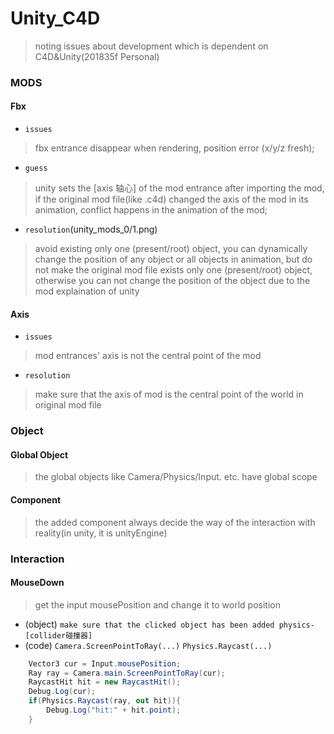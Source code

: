 # Unity_C4D
> noting issues about development which is dependent on C4D&Unity(201835f Personal)

### MODS
#### Fbx

* `issues`
> fbx entrance disappear when rendering, position error (x/y/z fresh);
* `guess`
> unity sets the [axis 轴心] of the mod entrance after importing the mod, if the original mod file(like .c4d) changed the axis of the mod in its animation, conflict happens in the animation of the mod;
* `resolution`(unity_mods_0/1.png)
> avoid existing only one (present/root) object, you can dynamically change the position of any object or all objects in animation, but do not make the original mod file exists only one (present/root) object, otherwise you can not change the position of the object due to the mod explaination of unity 

#### Axis
* `issues`
> mod entrances' axis is not the central point of the mod
* `resolution`
> make sure that the axis of mod is the central point of the world in original mod file

### Object
#### Global Object
> the global objects like Camera/Physics/Input. etc. have global scope

#### Component
> the added component always decide the way of the interaction with reality(in unity, it is unityEngine)

### Interaction
#### MouseDown
> get the input mousePosition and change it to world position
* (object) `make sure that the clicked object has been added physics-[collider碰撞器]`
* (code) `Camera.ScreenPointToRay(...)` `Physics.Raycast(...)`
```c#
    Vector3 cur = Input.mousePosition;
    Ray ray = Camera.main.ScreenPointToRay(cur);
    RaycastHit hit = new RaycastHit();
    Debug.Log(cur);
    if(Physics.Raycast(ray, out hit)){
        Debug.Log("hit:" + hit.point);
    }
```